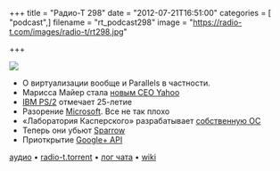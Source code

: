 +++
title = "Радио-Т 298"
date = "2012-07-21T16:51:00"
categories = [ "podcast",]
filename = "rt_podcast298"
image = "https://radio-t.com/images/radio-t/rt298.jpg"

+++

![](https://radio-t.com/images/radio-t/rt298.jpg)

* О виртуализации вообще и Parallels в частности.
* Марисса Майер стала [новым СЕО Yahoo](http://habrahabr.ru/post/147918/)
* [IBM PS/2](http://www.dgl.ru/news/ibm-ps2-legenda-otmechaet-25-letie_2102.html) отмечает 25-летие
* Разорение [Microsoft](http://www.latimes.com/business/la-fi-microsoft-earns-20120719,0,3760896.story). Все не так плохо
* «Лаборатория Касперского» разрабатывает [собственную ОС](http://safe.cnews.ru/news/top/index.shtml?2012/07/19/496956)
* Теперь они убьют [Sparrow](http://arstechnica.com/information-technology/2012/07/you-shall-know-google-by-its-trail-of-dead-a-sparrow-users-lament/)
* Приоткрытие [Google+ API](http://mashable.com/2012/07/19/google-plus-api-businesses/)

[аудио](https://cdn.radio-t.com/rt_podcast298.mp3) • [radio-t.torrent](https://cdn.radio-t.com/torrents/rt_podcast298.mp3.torrent) • [лог чата](http://chat.radio-t.com/logs/radio-t-298.html) • [wiki](http://wiki.radio-t.com/%D0%92%D1%8B%D0%BF%D1%83%D1%81%D0%BA_298)<audio src="https://cdn.radio-t.com/rt_podcast298.mp3" preload="none"></audio>
